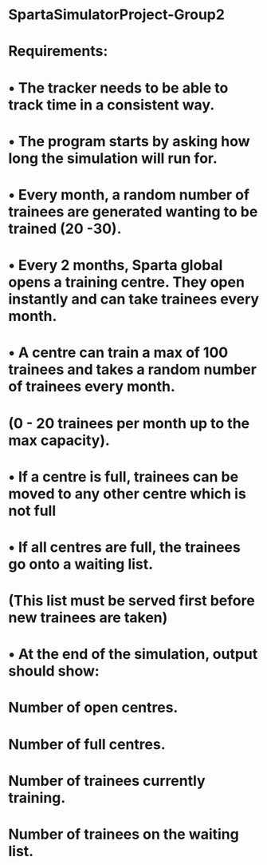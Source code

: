 # SpartaSimulatorProject-Group2


# Requirements:
# •	The tracker needs to be able to track time in a consistent way.
# •	The program starts by asking how long the simulation will run for.
# •	Every month, a random number of trainees are generated wanting to be trained (20 -30).
# •	Every 2 months, Sparta global opens a training centre. They open instantly and can take trainees every month.
# •	A centre can train a max of 100 trainees and takes a random number of trainees every month.
#   (0 - 20 trainees per month up to the max capacity).
# •	If a centre is full, trainees can be moved to any other centre which is not full
# •	If all centres are full, the trainees go onto a waiting list.
#   (This list must be served first before new trainees are taken)
# •	At the end of the simulation, output should show:

#   Number of open centres.
# 	Number of full centres.
# 	Number of trainees currently training.
# 	Number of trainees on the waiting list.

